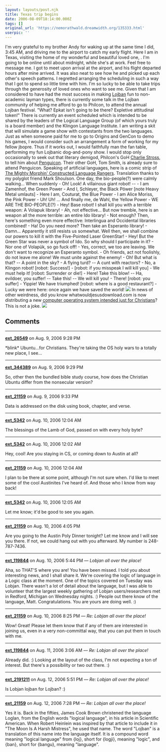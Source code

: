 ```yaml
---
layout: layouts/post.njk
title: Texas trip begins
date: 2006-08-09T18:14:00.000Z
tags: []
original_url: 'https://nemorathwald.dreamwidth.org/135333.html'
userpic: ''
---
```

I'm very grateful to my brother Andy for waking up at the same time I did, 3:45 AM, and driving me to the airport to catch my early flight. Here I am in Texas, visiting the home of my wonderful and beautiful loved one, . I'm going to be online until about midnight, while she's at work. Feel free to message me. I got to meet upon arrival at the airport, and his flight departed hours after mine arrived. It was also neat to see how he and picked up each other's speech patterns. I regretted arranging the scheduling in such a way that I got to spend so little time with him. I'm so lucky to be able to take trips through the generosity of loved ones who want to see me. Given that I am considered to have had the most success in making [Lojban](http://www.nemorathwald.com/Why_Learning_Lojban.htm) fun to non-academic layman types, there is currently some talk in the Lojban community of helping me afford to go to Philcon, to attend the annual Lojban festival. "What? Epkat isn't going to be there? Expletive attitudinal token!" There is currently an event scheduled which is intended to be shared by the leaders of the Logical Language Group (of which yours truly is a board member) and the Klingon Language Institute. I am writing a skit that will simulate a game show with contestants from the two languages. Just as when someone paid for me to go to Origins and GenCon to demo his games, I would consider such an arrangement a form of working for my fellow jbopre. Thus if it works out, I would faithfully man the fan table, performing my fun Lojbanic dog-and-pony show. I would stop only occasionally to seek out that literary demigod, Philcon's GoH [Charlie Stross](http://www.antipope.org/charlie/), to tell him about [Penguicon](http://www.penguicon.org). Their other GoH, Tom Smith, is already sure to attend Penguicon. Speaking of artificial languages, here is a comic strip of [The Mighty Morphin' Constructed Language Rangers](http://www.volapug.net/n003/biozam.htm). Translation thanks to my polyglot friend Mark Shoulson. One day, the bio-people(?) were calmly walking... When suddenly - Oh! Look! A villainous giant robot! -- - I am Zamenhof, the Green Power - And I, Schleyer, the Black Pöwer \[note Heavy Metal umlauts\] - Here I am, Couturat, the Blue Power - I am Alice Moriss, the Pink Power - Uh! Uh! ... And finally me, de Wahl, the Yellow Power - WE ARE THE BIO-PEOPLE(?) - Hey! Base robot! I shall kill you with a terrible weapon: A Volapuk library! - Ah, not effective... But now tremble, here is an weapon all the more terrible: an entire Ido library! - Not enough? Then, here's something even more effective: Interlingua and Occidental libraries combined! - Ha! Do you need more? Then take an Esperanto library! - Damn... Apparently it still resists us somewhat. Well then, we shall combine our powers to kill it with the Five-Pointed Laser GreenStar! - Hey! But the Green Star was never a symbol of Ido. So why should I participate in it? - Nor one of Volapük, so go fuck off! - Yes, correct, we too are leaving. We don't want to recognize an Esperanto symbol. - Oh friends, act not foolishly, do not leave me alone! We must unite against the enemy! - Oh! But what is that? -- A point in the sky? - A flying turd? -- A cunt with reactors? - No, a Klingon robot! \[robot: Success!\] - \[robot: if you misspeak I will kill you\] - We must help it! \[robot: Surrender or die!\] - Here! Take this blow! -- Ha, evildoer, you suffer! -- Take this! -- We will kill you! - There! \[robot: you suffer\] - Yippie! We have triumphed! \[robot: where is a good restaurant?\] - Lucky we were here: once again we have saved the world! ![](http://www.nemorathwald.com/photos/biozam_frame.jpg) In news of other weirdness, did you know whatwouldjesusdownload.com is now distributing a new [computer operating system intended just for Christians](http://www.whatwouldjesusdownload.com/christianubuntu/2006/07/about-ubuntu-christian-edition.html)? This is not a joke. ![](http://www.whatwouldjesusdownload.com/christianubuntu/images/headerlogo.png)

## Comments

---

**[ext_26549](https://www.dreamwidth.org/users/ext_26549)** on Aug. 9, 2006 9:28 PM

\*blink\* Ubuntu...for Christians. They're taking the OS holy wars to a totally new place, I see...

---

**[ext_344389](https://www.dreamwidth.org/users/ext_344389)** on Aug. 9, 2006 9:29 PM

So, other then the bundled bible study course, how does the Christian Ubuntu differ from the nonsecular version?

---

**[ext_21159](https://www.dreamwidth.org/users/ext_21159)** on Aug. 9, 2006 9:33 PM

Data is addressed on the disk using book, chapter, and verse.

---

**[ext_5342](https://www.dreamwidth.org/users/ext_5342)** on Aug. 10, 2006 12:04 AM

The blessings of the Lamb of God, passed on with every holy byte?

---

**[ext_5342](https://www.dreamwidth.org/users/ext_5342)** on Aug. 10, 2006 12:02 AM

Hey, cool! Are you staying in CS, or coming down to Austin at all?

---

**[ext_21159](https://www.dreamwidth.org/users/ext_21159)** on Aug. 10, 2006 12:04 AM

I plan to be there at some point, although I'm not sure when. I'd like to meet some of the cool Austinites I've heard of. And those who I know from way back!

---

**[ext_5342](https://www.dreamwidth.org/users/ext_5342)** on Aug. 10, 2006 12:05 AM

Let me know; it'd be good to see you again.

---

**[ext_21159](https://www.dreamwidth.org/users/ext_21159)** on Aug. 10, 2006 4:05 PM

Are you going to the Austin Poly Dinner tonight? Let me know and I will see you there. If not, we could hang out with you afterward. My number is 248-787-7436.

---

**[ext_119844](https://www.dreamwidth.org/users/ext_119844)** on Aug. 10, 2006 5:44 PM — *Lobjan all over the place!*

Aha, so THAT'S where you are! You have been missed. I told you about interesting news, and I shall share it. We're covering the logic of language in a Logic class at the moment. One of the topics covered on Tuesday was Lobjan. There wasn't a lot of detail about the language, but I was able to volunteer that the largest weekly gathering of Lobjan users/researchers met in Redford, Michigan on Wednesday nights. :) People out there know of the language, Matt. Congratulations. You are yours are doing well. :)

---

**[ext_21159](https://www.dreamwidth.org/users/ext_21159)** on Aug. 10, 2006 8:25 PM — *Re: Lobjan all over the place!*

Wow! Great! Please let them know that if any of them are interested in joining us, even in a very non-committal way, that you can put them in touch with me.

---

**[ext_119844](https://www.dreamwidth.org/users/ext_119844)** on Aug. 11, 2006 3:06 AM — *Re: Lobjan all over the place!*

Already did. :) Looking at the layout of the class, I'm not expecting a ton of interest. But there's a possibility or two out there. :)

---

**[ext_2191211](https://www.dreamwidth.org/users/ext_2191211)** on Aug. 12, 2006 5:51 PM — *Re: Lobjan all over the place!*

Is Lobjan lojban for Lojban? :)

---

**[ext_21159](https://www.dreamwidth.org/users/ext_21159)** on Aug. 12, 2006 7:28 PM — *Re: Lobjan all over the place!*

Yes it is. Back in the fifties, James Cook Brown christened the language Loglan, from the English words "logical language", in his article in Scientific American. When Robert Heinlein was inspired by that article to include it in "The Moon Is A Harsh Mistress", he used that name. The word "Lojban" is a translation of this name into the language itself. It is a compound word meaning "logical language" from {loj}, short for {logji}, meaning "logic", and {ban}, short for {bangu}, meaning "language".
